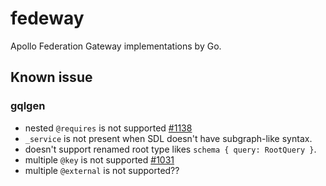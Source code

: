 # fedeway

Apollo Federation Gateway implementations by Go.

## Known issue

### gqlgen

* nested `@requires` is not supported [#1138](https://github.com/99designs/gqlgen/issues/1138)
* `_service` is not present when SDL doesn't have subgraph-like syntax.
* doesn't support renamed root type likes `schema { query: RootQuery }`.
* multiple `@key` is not supported [#1031](https://github.com/99designs/gqlgen/issues/1031)
* multiple `@external` is not supported??
